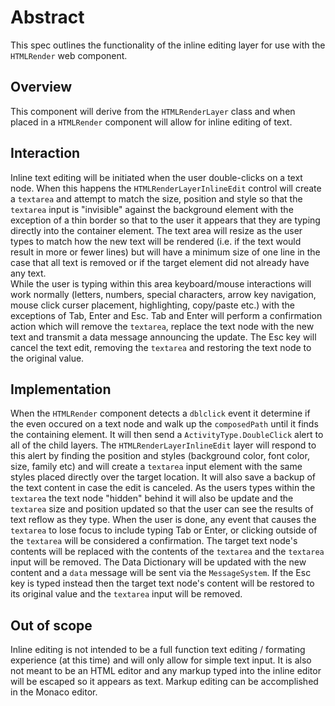 # Abstract
This spec outlines the functionality of the inline editing layer for use with the `HTMLRender` web component.

## Overview
This component will derive from the `HTMLRenderLayer` class and when placed in a `HTMLRender` component will allow
for inline editing of text. 

## Interaction
Inline text editing will be initiated when the user double-clicks on a text node. When this happens the `HTMLRenderLayerInlineEdit`
control will create a `textarea` and attempt to match the size, position and style so that the `textarea` input is "invisible" against
the background element with the exception of a thin border so that to the user it appears that they are typing directly into the container 
element. The text area will resize as the user types to match how the new text will be rendered (i.e. if the text would result in more or fewer lines)
but will have a minimum size of one line in the case that all text is removed or if the target element did not already have any text.  
While the user is typing within this area keyboard/mouse interactions will work normally (letters, numbers, special characters, 
arrow key navigation, mouse click curser placement, highlighting, copy/paste etc.) with the exceptions of Tab, Enter and Esc. Tab and Enter 
will perform a confirmation action which will remove the `textarea`, replace the text node with the new text and transmit a data message
announcing the update. The Esc key will cancel the text edit, removing the `textarea` and restoring the text node to the original value.

## Implementation
When the `HTMLRender` component detects a `dblclick` event it determine if the even occured on a text node and walk up the `composedPath` 
until it finds the containing element. It will then send a `ActivityType.DoubleClick` alert to all of the child layers. 
The `HTMLRenderLayerInlineEdit` layer will respond to this alert by finding the position and styles (background color, font color, size, family etc)
and will create a `textarea` input element with the same styles placed directly over the target location. It will also save a backup of the 
text content in case the edit is canceled. As the users types within the `textarea` the text node "hidden" behind it will also be update and 
the `textarea` size and position updated so that the user can see the results of text reflow as they type. 
When the user is done, any event that causes the `textarea` to lose focus to include typing Tab or Enter, or clicking outside of the `textarea`
will be considered a confirmation. The target text node's contents will be replaced with the contents of the `textarea` and the `textarea` input 
will be removed. The Data Dictionary will be updated with the new content and a `data` message will be sent via the `MessageSystem`.
If the Esc key is typed instead then the target text node's content will be restored to its original value and the `textarea` input will be 
removed. 

## Out of scope
Inline editing is not intended to be a full function text editing / formating experience (at this time) and will only allow for simple text 
input. It is also not meant to be an HTML editor and any markup typed into the inline editor will be escaped so it appears as text. Markup
editing can be accomplished in the Monaco editor.